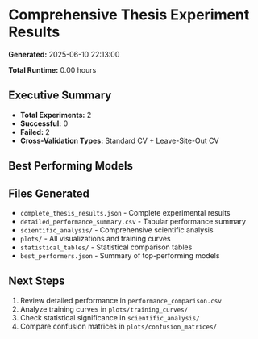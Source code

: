 # Comprehensive Thesis Experiment Results

**Generated:** 2025-06-10 22:13:00

**Total Runtime:** 0.00 hours

## Executive Summary

- **Total Experiments:** 2
- **Successful:** 0
- **Failed:** 2
- **Cross-Validation Types:** Standard CV + Leave-Site-Out CV

## Best Performing Models

## Files Generated

- `complete_thesis_results.json` - Complete experimental results
- `detailed_performance_summary.csv` - Tabular performance summary
- `scientific_analysis/` - Comprehensive scientific analysis
- `plots/` - All visualizations and training curves
- `statistical_tables/` - Statistical comparison tables
- `best_performers.json` - Summary of top-performing models

## Next Steps

1. Review detailed performance in `performance_comparison.csv`
2. Analyze training curves in `plots/training_curves/`
3. Check statistical significance in `scientific_analysis/`
4. Compare confusion matrices in `plots/confusion_matrices/`

